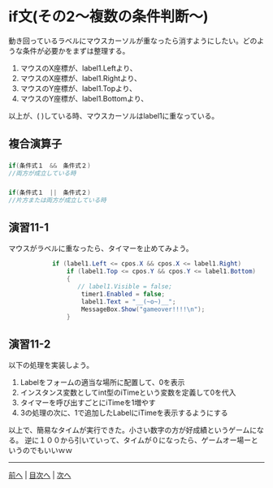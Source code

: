 # if文(その2～複数の条件判断～)
動き回っているラベルにマウスカーソルが重なったら消すようにしたい。どのような条件が必要かをまずは整理する。

1. マウスのX座標が、label1.Leftより、
2. マウスのX座標が、label1.Rightより、
3. マウスのY座標が、label1.Topより、
4. マウスのY座標が、label1.Bottomより、

以上が、( )している時、マウスカーソルはlabel1に重なっている。

## 複合演算子
###

```cs
if(条件式１　&&　条件式２)
//両方が成立している時
```

###

```cs
if(条件式１　||　条件式２)
//片方または両方が成立している時
```

## 演習11-1
マウスがラベルに重なったら、タイマーを止めてみよう。
```cs
            if (label1.Left <= cpos.X && cpos.X <= label1.Right)
                if (label1.Top <= cpos.Y && cpos.Y <= label1.Bottom)
                {
                   // label1.Visible = false;
                    timer1.Enabled = false;
                    label1.Text = "__(~o~)__";
                    MessageBox.Show("gameover!!!!\n");
                }
```
## 演習11-2
以下の処理を実装しよう。

1.	Labelをフォームの適当な場所に配置して、0を表示
2.	インスタンス変数としてint型のiTimeという変数を定義して0を代入
3.	タイマーを呼び出すごとにiTimeを1増やす
4.	3の処理の次に、1で追加したLabelにiTimeを表示するようにする

以上で、簡易なタイムが実行できた。小さい数字の方が好成績というゲームになる。
逆に１００から引いていって、タイムが０になったら、ゲームオー場ーというのでもいいｗｗ

---

[前へ](10.md) | [目次へ](README.md#%E7%9B%AE%E6%AC%A1) | [次へ](12.md)
